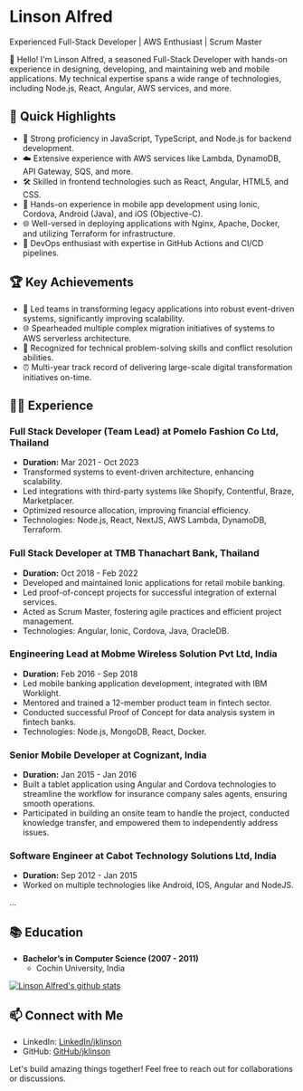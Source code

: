 # Linson Alfred
Experienced Full-Stack Developer | AWS Enthusiast | Scrum Master

👋 Hello! I'm Linson Alfred, a seasoned Full-Stack Developer with hands-on experience in designing, developing, and maintaining web and mobile applications. My technical expertise spans a wide range of technologies, including Node.js, React, Angular, AWS services, and more.

## 🚀 Quick Highlights

- 🔧 Strong proficiency in JavaScript, TypeScript, and Node.js for backend development.
- ☁️ Extensive experience with AWS services like Lambda, DynamoDB, API Gateway, SQS, and more.
- 🛠️ Skilled in frontend technologies such as React, Angular, HTML5, and CSS.
- 📱 Hands-on experience in mobile app development using Ionic, Cordova, Android (Java), and iOS (Objective-C).
- 🌐 Well-versed in deploying applications with Nginx, Apache, Docker, and utilizing Terraform for infrastructure.
- 🔄 DevOps enthusiast with expertise in GitHub Actions and CI/CD pipelines.

## 🏆 Key Achievements

- 🚀 Led teams in transforming legacy applications into robust event-driven systems, significantly improving scalability.
- 🌐 Spearheaded multiple complex migration initiatives of systems to AWS serverless architecture.
- 🏅 Recognized for technical problem-solving skills and conflict resolution abilities.
- ⏰ Multi-year track record of delivering large-scale digital transformation initiatives on-time.

## 👨‍💻 Experience

### Full Stack Developer (Team Lead) at Pomelo Fashion Co Ltd, Thailand
- **Duration:** Mar 2021 - Oct 2023
- Transformed systems to event-driven architecture, enhancing scalability.
- Led integrations with third-party systems like Shopify, Contentful, Braze, Marketplacer.
- Optimized resource allocation, improving financial efficiency.
- Technologies: Node.js, React, NextJS, AWS Lambda, DynamoDB, Terraform.

### Full Stack Developer at TMB Thanachart Bank, Thailand
- **Duration:** Oct 2018 - Feb 2022
- Developed and maintained Ionic applications for retail mobile banking.
- Led proof-of-concept projects for successful integration of external services.
- Acted as Scrum Master, fostering agile practices and efficient project management.
- Technologies: Angular, Ionic, Cordova, Java, OracleDB.

### Engineering Lead at Mobme Wireless Solution Pvt Ltd, India
- **Duration:** Feb 2016 - Sep 2018
- Led mobile banking application development, integrated with IBM Worklight.
- Mentored and trained a 12-member product team in fintech sector.
- Conducted successful Proof of Concept for data analysis system in fintech banks.
- Technologies: Node.js, MongoDB, React, Docker.

### Senior Mobile Developer at Cognizant, India
- **Duration:** Jan 2015 - Jan 2016
- Built a tablet application using Angular and Cordova technologies to streamline the workflow for insurance company sales agents, ensuring smooth operations.
- Participated in building an onsite team to handle the project, conducted knowledge transfer, and empowered them to independently address issues.

### Software Engineer at Cabot Technology Solutions Ltd, India
- **Duration:** Sep 2012 - Jan 2015
- Worked on multiple technologies like Android, IOS, Angular and NodeJS.

  
...

## 📚 Education

- **Bachelor’s in Computer Science (2007 - 2011)**
  - Cochin University, India


[![Linson Alfred's github stats](https://github-readme-stats.vercel.app/api?username=jklinson&show_icons=true&title_color=fff&icon_color=79ff97&text_color=9f9f9f&bg_color=151515)](https://github.com/anuraghazra/github-readme-stats)

## 📫 Connect with Me

- LinkedIn: [LinkedIn/jklinson](https://www.linkedin.com/in/jklinson/)
- GitHub: [GitHub/jklinson](https://github.com/jklinson)

Let's build amazing things together! Feel free to reach out for collaborations or discussions.


<!---
jklinson/jklinson is a ✨ special ✨ repository because its `README.md` (this file) appears on your GitHub profile.
You can click the Preview link to take a look at your changes.
--->

